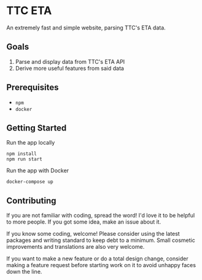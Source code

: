 # TTC ETA

An extremely fast and simple website, parsing TTC's ETA data.

## Goals

1. Parse and display data from TTC's ETA API
2. Derive more useful features from said data

## Prerequisites

- `npm`
- `docker`

## Getting Started

Run the app locally

```
npm install
npm run start
```

Run the app with Docker

```
docker-compose up
```

## Contributing

If you are not familiar with coding, spread the word! I'd love it to be helpful to more people. If you got some idea, make an issue about it.

If you know some coding, welcome! Please consider using the latest packages and writing standard to keep debt to a minimum. Small cosmetic improvements and translations are also very welcome.

If you want to make a new feature or do a total design change, consider making a feature request before starting work on it to avoid unhappy faces down the line.
